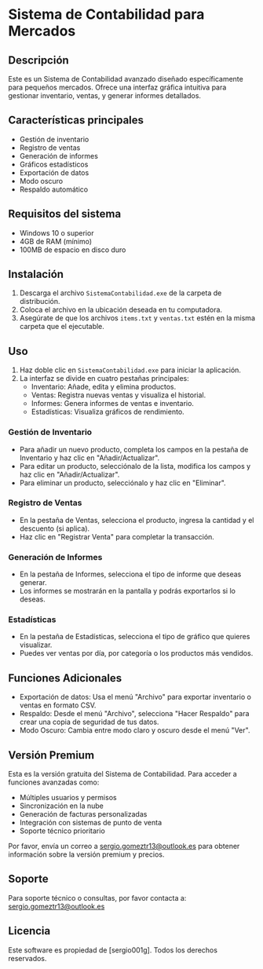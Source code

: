 # Sistema de Contabilidad para Mercados

## Descripción
Este es un Sistema de Contabilidad avanzado diseñado específicamente para pequeños mercados. Ofrece una interfaz gráfica intuitiva para gestionar inventario, ventas, y generar informes detallados.

## Características principales
- Gestión de inventario
- Registro de ventas
- Generación de informes
- Gráficos estadísticos
- Exportación de datos
- Modo oscuro
- Respaldo automático

## Requisitos del sistema
- Windows 10 o superior
- 4GB de RAM (mínimo)
- 100MB de espacio en disco duro

## Instalación
1. Descarga el archivo `SistemaContabilidad.exe` de la carpeta de distribución.
2. Coloca el archivo en la ubicación deseada en tu computadora.
3. Asegúrate de que los archivos `items.txt` y `ventas.txt` estén en la misma carpeta que el ejecutable.

## Uso
1. Haz doble clic en `SistemaContabilidad.exe` para iniciar la aplicación.
2. La interfaz se divide en cuatro pestañas principales:
   - Inventario: Añade, edita y elimina productos.
   - Ventas: Registra nuevas ventas y visualiza el historial.
   - Informes: Genera informes de ventas e inventario.
   - Estadísticas: Visualiza gráficos de rendimiento.

### Gestión de Inventario
- Para añadir un nuevo producto, completa los campos en la pestaña de Inventario y haz clic en "Añadir/Actualizar".
- Para editar un producto, selecciónalo de la lista, modifica los campos y haz clic en "Añadir/Actualizar".
- Para eliminar un producto, selecciónalo y haz clic en "Eliminar".

### Registro de Ventas
- En la pestaña de Ventas, selecciona el producto, ingresa la cantidad y el descuento (si aplica).
- Haz clic en "Registrar Venta" para completar la transacción.

### Generación de Informes
- En la pestaña de Informes, selecciona el tipo de informe que deseas generar.
- Los informes se mostrarán en la pantalla y podrás exportarlos si lo deseas.

### Estadísticas
- En la pestaña de Estadísticas, selecciona el tipo de gráfico que quieres visualizar.
- Puedes ver ventas por día, por categoría o los productos más vendidos.

## Funciones Adicionales
- Exportación de datos: Usa el menú "Archivo" para exportar inventario o ventas en formato CSV.
- Respaldo: Desde el menú "Archivo", selecciona "Hacer Respaldo" para crear una copia de seguridad de tus datos.
- Modo Oscuro: Cambia entre modo claro y oscuro desde el menú "Ver".

## Versión Premium
Esta es la versión gratuita del Sistema de Contabilidad. Para acceder a funciones avanzadas como:
- Múltiples usuarios y permisos
- Sincronización en la nube
- Generación de facturas personalizadas
- Integración con sistemas de punto de venta
- Soporte técnico prioritario

Por favor, envía un correo a sergio.gomeztr13@outlook.es para obtener información sobre la versión premium y precios.

## Soporte
Para soporte técnico o consultas, por favor contacta a:
sergio.gomeztr13@outlook.es

## Licencia
Este software es propiedad de [sergio001g]. Todos los derechos reservados.
